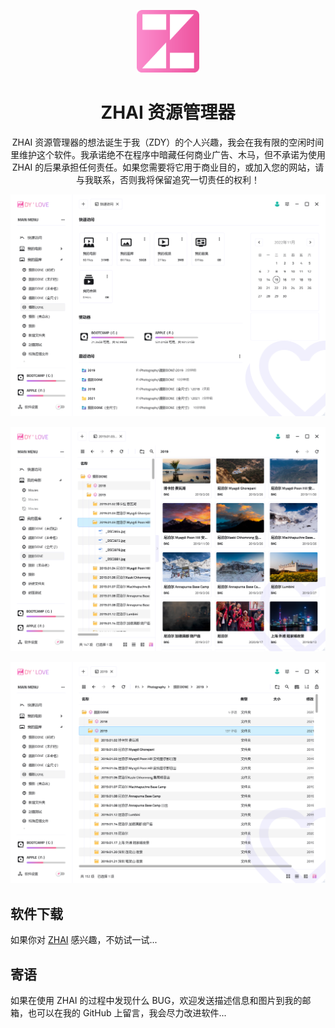 <p align="center">
    <img src="/favicon.png" style="width: 100px;max-width: 100%;"/>
</p>

<h1 align="center">
    ZHAI 资源管理器
</h1>

<p align="center">
ZHAI 资源管理器的想法诞生于我（ZDY）的个人兴趣，我会在我有限的空闲时间里维护这个软件。我承诺绝不在程序中暗藏任何商业广告、木马，但不承诺为使用 ZHAI 的后果承担任何责任。如果您需要将它用于商业目的，或加入您的网站，请与我联系，否则我将保留追究一切责任的权利！
</p>

![](1.jpg)

![](2.jpg)

![](3.jpg)

## 软件下载

如果你对 [ZHAI](https://github.com/zdy1988/ZHAI.PUBLISH/releases/latest) 感兴趣，不妨试一试...

## 寄语

如果在使用 ZHAI 的过程中发现什么 BUG，欢迎发送描述信息和图片到我的邮箱，也可以在我的 GitHub 上留言，我会尽力改进软件...